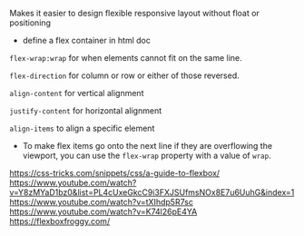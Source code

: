 
Makes it easier to design flexible responsive layout without float or positioning

- define a flex container in html doc

``flex-wrap:wrap`` for when elements cannot fit on the same line. 

``flex-direction`` for column or row or either of those reversed.

``align-content`` for vertical alignment 

``justify-content`` for horizontal alignment 

``align-items`` to align a specific element 

 











- To make flex items go onto the next line if they are overflowing the viewport, you can use the `flex-wrap` property with a value of `wrap`.


https://css-tricks.com/snippets/css/a-guide-to-flexbox/
https://www.youtube.com/watch?v=Y8zMYaD1bz0&list=PL4cUxeGkcC9i3FXJSUfmsNOx8E7u6UuhG&index=1
https://www.youtube.com/watch?v=tXIhdp5R7sc
https://www.youtube.com/watch?v=K74l26pE4YA 
https://flexboxfroggy.com/